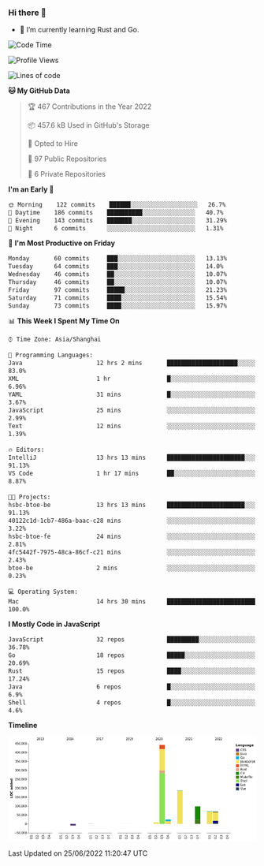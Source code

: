 ### Hi there 👋

- 🌱 I’m currently learning Rust and Go.

<!--START_SECTION:waka-->
![Code Time](http://img.shields.io/badge/Code%20Time-474%20hrs%2018%20mins-blue)

![Profile Views](http://img.shields.io/badge/Profile%20Views-0-blue)

![Lines of code](https://img.shields.io/badge/From%20Hello%20World%20I%27ve%20Written-900%20Thousand%20lines%20of%20code-blue)

**🐱 My GitHub Data** 

> 🏆 467 Contributions in the Year 2022
 > 
> 📦 457.6 kB Used in GitHub's Storage 
 > 
> 💼 Opted to Hire
 > 
> 📜 97 Public Repositories 
 > 
> 🔑 6 Private Repositories  
 > 
**I'm an Early 🐤** 

```text
🌞 Morning    122 commits    ██████░░░░░░░░░░░░░░░░░░░   26.7% 
🌆 Daytime    186 commits    ██████████░░░░░░░░░░░░░░░   40.7% 
🌃 Evening    143 commits    ███████░░░░░░░░░░░░░░░░░░   31.29% 
🌙 Night      6 commits      ░░░░░░░░░░░░░░░░░░░░░░░░░   1.31%

```
📅 **I'm Most Productive on Friday** 

```text
Monday       60 commits     ███░░░░░░░░░░░░░░░░░░░░░░   13.13% 
Tuesday      64 commits     ███░░░░░░░░░░░░░░░░░░░░░░   14.0% 
Wednesday    46 commits     ██░░░░░░░░░░░░░░░░░░░░░░░   10.07% 
Thursday     46 commits     ██░░░░░░░░░░░░░░░░░░░░░░░   10.07% 
Friday       97 commits     █████░░░░░░░░░░░░░░░░░░░░   21.23% 
Saturday     71 commits     ████░░░░░░░░░░░░░░░░░░░░░   15.54% 
Sunday       73 commits     ████░░░░░░░░░░░░░░░░░░░░░   15.97%

```


📊 **This Week I Spent My Time On** 

```text
⌚︎ Time Zone: Asia/Shanghai

💬 Programming Languages: 
Java                     12 hrs 2 mins       ████████████████████░░░░░   83.0% 
XML                      1 hr                █░░░░░░░░░░░░░░░░░░░░░░░░   6.96% 
YAML                     31 mins             █░░░░░░░░░░░░░░░░░░░░░░░░   3.67% 
JavaScript               25 mins             ░░░░░░░░░░░░░░░░░░░░░░░░░   2.99% 
Text                     12 mins             ░░░░░░░░░░░░░░░░░░░░░░░░░   1.39%

🔥 Editors: 
IntelliJ                 13 hrs 13 mins      ██████████████████████░░░   91.13% 
VS Code                  1 hr 17 mins        ██░░░░░░░░░░░░░░░░░░░░░░░   8.87%

🐱‍💻 Projects: 
hsbc-btoe-be             13 hrs 13 mins      ██████████████████████░░░   91.13% 
40122c1d-1cb7-486a-baac-c28 mins             ░░░░░░░░░░░░░░░░░░░░░░░░░   3.22% 
hsbc-btoe-fe             24 mins             ░░░░░░░░░░░░░░░░░░░░░░░░░   2.81% 
4fc5442f-7975-48ca-86cf-c21 mins             ░░░░░░░░░░░░░░░░░░░░░░░░░   2.43% 
btoe-be                  2 mins              ░░░░░░░░░░░░░░░░░░░░░░░░░   0.23%

💻 Operating System: 
Mac                      14 hrs 30 mins      █████████████████████████   100.0%

```

**I Mostly Code in JavaScript** 

```text
JavaScript               32 repos            █████████░░░░░░░░░░░░░░░░   36.78% 
Go                       18 repos            █████░░░░░░░░░░░░░░░░░░░░   20.69% 
Rust                     15 repos            ████░░░░░░░░░░░░░░░░░░░░░   17.24% 
Java                     6 repos             █░░░░░░░░░░░░░░░░░░░░░░░░   6.9% 
Shell                    4 repos             █░░░░░░░░░░░░░░░░░░░░░░░░   4.6%

```


**Timeline**

![Chart not found](https://raw.githubusercontent.com/elton/elton/main/charts/bar_graph.png) 


 Last Updated on 25/06/2022 11:20:47 UTC
<!--END_SECTION:waka-->

<!--
**elton/elton** is a ✨ _special_ ✨ repository because its `README.md` (this file) appears on your GitHub profile.

Here are some ideas to get you started:

- 🔭 I’m currently working on ...
- 🌱 I’m currently learning ...
- 👯 I’m looking to collaborate on ...
- 🤔 I’m looking for help with ...
- 💬 Ask me about ...
- 📫 How to reach me: ...
- 😄 Pronouns: ...
- ⚡ Fun fact: ...
-->
